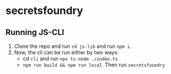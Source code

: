 # secretsfoundry

## Running JS-CLI

1. Clone the repo and run `cd js-lib` and run `npm i`.
2. Now, the cli can be run either by two ways:
   - cd `cli` and run `npx ts-node ./index.ts`
   - `npm run build && npm run local`. Then run `secretsfoundry`
